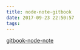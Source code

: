 ```yaml
---
title: node-note-gitbook
date: 2017-09-23 22:50:57
tags:
---
```

[gitbook-node-note](https://weitongtong.github.io/gitbook-node-note/)